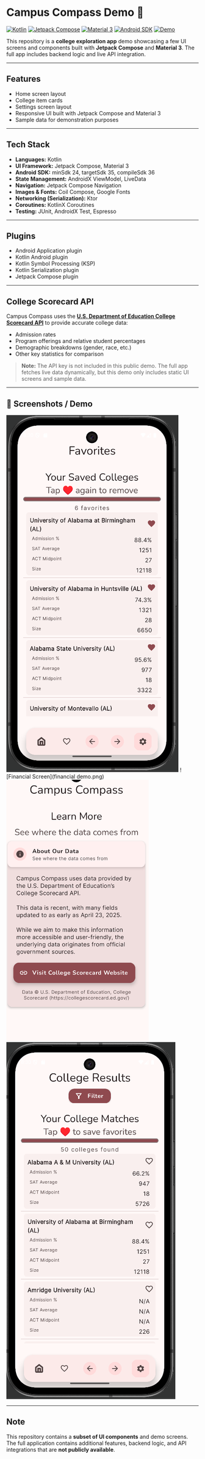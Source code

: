 # Campus Compass Demo 🚀

[![Kotlin](https://img.shields.io/badge/Kotlin-1.9.10-blue?logo=kotlin&logoColor=white)](https://kotlinlang.org/)
[![Jetpack Compose](https://img.shields.io/badge/Jetpack%20Compose-1.5.0-purple?logo=android&logoColor=white)](https://developer.android.com/jetpack/compose)
[![Material 3](https://img.shields.io/badge/Material%203-3.0-orange?logo=materialdesign&logoColor=white)](https://m3.material.io/)
[![Android SDK](https://img.shields.io/badge/Android%20SDK-36-brightgreen)](https://developer.android.com/studio)
[![Demo](https://img.shields.io/badge/Demo-UI-blueviolet)](#screenshots--demo)

This repository is a **college exploration app** demo showcasing a few UI screens and components built with **Jetpack Compose** and **Material 3**. The full app includes backend logic and live API integration.

---

## Features
- Home screen layout  
- College item cards  
- Settings screen layout  
- Responsive UI built with Jetpack Compose and Material 3  
- Sample data for demonstration purposes  

---

## Tech Stack
- **Languages:** Kotlin  
- **UI Framework:** Jetpack Compose, Material 3  
- **Android SDK:** minSdk 24, targetSdk 35, compileSdk 36  
- **State Management:** AndroidX ViewModel, LiveData  
- **Navigation:** Jetpack Compose Navigation  
- **Images & Fonts:** Coil Compose, Google Fonts
- **Networking (Serialization):** Ktor  
- **Coroutines:** KotlinX Coroutines  
- **Testing:** JUnit, AndroidX Test, Espresso  

---

## Plugins
- Android Application plugin  
- Kotlin Android plugin  
- Kotlin Symbol Processing (KSP)  
- Kotlin Serialization plugin  
- Jetpack Compose plugin  

---

## College Scorecard API
Campus Compass uses the [**U.S. Department of Education College Scorecard API**](https://collegescorecard.ed.gov/) to provide accurate college data:

- Admission rates  
- Program offerings and relative student percentages  
- Demographic breakdowns (gender, race, etc.)  
- Other key statistics for comparison  

> **Note:** The API key is not included in this public demo. The full app fetches live data dynamically, but this demo only includes static UI screens and sample data.

---

## 📸 Screenshots / Demo
![Favorites Screen](favorites_demo)
![Financial Screen](financial demo.png)
![Learn More Screen](learnmore_demo)
![Results Screen Demo](results_demo)

---

## Note
This repository contains a **subset of UI components** and demo screens. The full application contains additional features, backend logic, and API integrations that are **not publicly available**.

